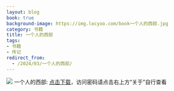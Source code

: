 ```yaml
---
layout: blog
book: true
background-image: https://img.locyoo.com/book一个人的西部.jpg
category: 书籍
title: 一个人的西部
tags:
- 书籍
- 传记
redirect_from:
  - /2024/03/一个人的西部/
---
```

![](https://img.locyoo.com/book一个人的西部.jpg)
一个人的西部: <a name = "ref1" href="https://url18.ctfile.com/f/50983618-1375544758-7259e2?p=3619">点击下载</a>，访问密码请点击右上方“关于”自行查看